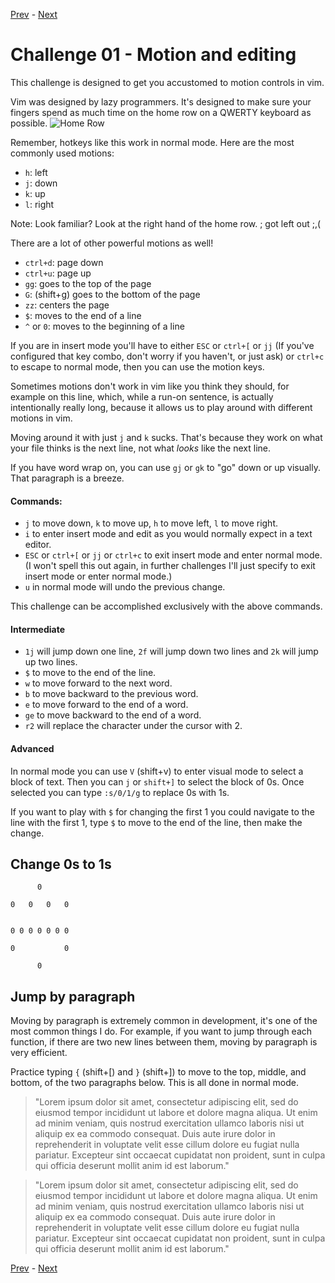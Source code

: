 [Prev](./challenge00.md) - [Next](./challenge02.md)

# Challenge 01 - Motion and editing

This challenge is designed to get you accustomed to motion controls in vim.

Vim was designed by lazy programmers.
It's designed to make sure your fingers spend as much time on the home row on a QWERTY keyboard as possible.
![Home Row](https://i.pinimg.com/originals/3b/e3/2f/3be32f612f5b183ea24bfa37e21c07f9.png)

Remember, hotkeys like this work in normal mode.
Here are the most commonly used motions:

* `h`: left
* `j`: down
* `k`: up
* `l`: right

Note: Look familiar?
Look at the right hand of the home row.
; got left out ;,(

There are a lot of other powerful motions as well!
* `ctrl+d`: page down
* `ctrl+u`: page up
* `gg`: goes to the top of the page
* `G`: (shift+g) goes to the bottom of the page
* `zz`: centers the page
* `$`: moves to the end of a line
* `^` or `0`: moves to the beginning of a line

If you are in insert mode you'll have to either `ESC` or `ctrl+[` or `jj` (If you've configured that key combo, don't worry if you haven't, or just ask) or `ctrl+c` to escape to normal mode, then you can use the motion keys.

Sometimes motions don't work in vim like you think they should, for example on this line, which, while a run-on sentence, is actually intentionally really long, because it allows us to play around with different motions in vim.

Moving around it with just `j` and `k` sucks.
That's because they work on what your file thinks is the next line, not what _looks_ like the next line.

If you have word wrap on, you can use `gj` or `gk` to "go" down or up visually.
That paragraph is a breeze.

#### Commands:

* `j` to move down, `k` to move up, `h` to move left, `l` to move right.
* `i` to enter insert mode and edit as you would normally expect in a text editor.
* `ESC` or `ctrl+[` or `jj` or `ctrl+c` to exit insert mode and enter normal mode.
(I won't spell this out again, in further challenges I'll just specify to exit insert mode or enter normal mode.)
* `u` in normal mode will undo the previous change.

This challenge can be accomplished exclusively with the above commands.

#### Intermediate

* `1j` will jump down one line, `2f` will jump down two lines and `2k` will jump up two lines.
* `$` to move to the end of the line.
* `w` to move forward to the next word.
* `b` to move backward to the previous word.
* `e` to move forward to the end of a word.
* `ge` to move backward to the end of a word.
* `r2` will replace the character under the cursor with 2.

#### Advanced

In normal mode you can use `V` (shift+v) to enter visual mode to select a block of text.
Then you can `j` or `shift+]` to select the block of 0s.
Once selected you can type `:s/0/1/g` to replace 0s with 1s.

If you want to play with `$` for changing the first 1 you could navigate to the line with the first 1, type `$` to move to the end of the line, then make the change.

## Change 0s to 1s

```
      0

0   0   0   0


0 0 0 0 0 0 0

0           0

      0
```

## Jump by paragraph

Moving by paragraph is extremely common in development, it's one of the most common things I do.
For example, if you want to jump through each function, if there are two new lines between them, moving by paragraph is very efficient.

Practice typing `{` (shift+[) and `}` (shift+]) to move to the top, middle, and bottom, of the two paragraphs below.
This is all done in normal mode.

> "Lorem ipsum dolor sit amet, consectetur adipiscing elit, sed do eiusmod tempor incididunt ut labore et dolore magna aliqua. Ut enim ad minim veniam, quis nostrud exercitation ullamco laboris nisi ut aliquip ex ea commodo consequat. Duis aute irure dolor in reprehenderit in voluptate velit esse cillum dolore eu fugiat nulla pariatur. Excepteur sint occaecat cupidatat non proident, sunt in culpa qui officia deserunt mollit anim id est laborum."

> "Lorem ipsum dolor sit amet, consectetur adipiscing elit, sed do eiusmod tempor incididunt ut labore et dolore magna aliqua. Ut enim ad minim veniam, quis nostrud exercitation ullamco laboris nisi ut aliquip ex ea commodo consequat. Duis aute irure dolor in reprehenderit in voluptate velit esse cillum dolore eu fugiat nulla pariatur. Excepteur sint occaecat cupidatat non proident, sunt in culpa qui officia deserunt mollit anim id est laborum."

[Prev](./challenge00.md) - [Next](./challenge02.md)